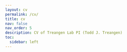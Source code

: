 ```yaml
---
layout: cv
permalink: /cv/
title: cv
nav: false
nav_order: 5
description: CV of Treangen Lab PI (Todd J. Treangen)
toc:
  sidebar: left
---
```

